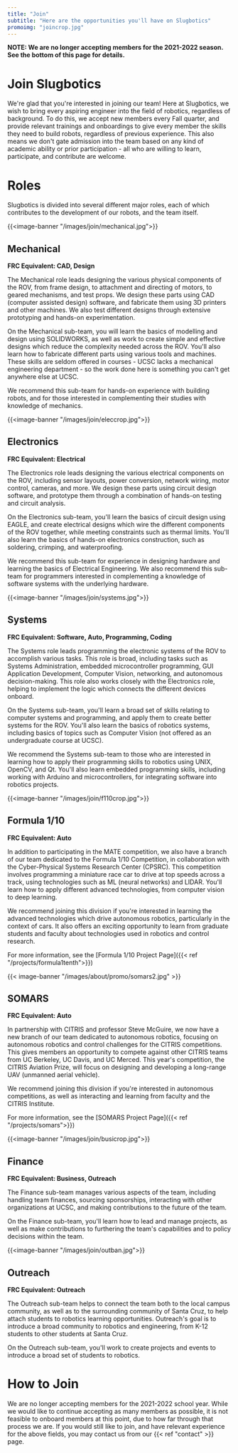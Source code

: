 ```yaml
---
title: "Join"
subtitle: "Here are the opportunities you'll have on Slugbotics"
promoimg: "joincrop.jpg"
---
```


**NOTE: We are no longer accepting members for the 2021-2022 season. See the
bottom of this page for details.**

# Join Slugbotics
We're glad that you're interested in joining our team! Here at Slugbotics, we
wish to bring every aspiring engineer into the field of robotics, regardless
of background. To do this, we accept new members every Fall quarter, and 
provide relevant trainings and onboardings to give every member the skills they
need to build robots, regardless of previous experience. This also means we 
don't gate admission into the team based on any kind of academic ability or 
prior participation - all who are willing to learn, participate, and 
contribute are welcome.

# Roles
Slugbotics is divided into several different major roles, each of which
contributes to the development of our robots, and the team itself.

{{<image-banner "/images/join/mechanical.jpg">}}

## Mechanical
**FRC Equivalent: CAD, Design**

The Mechanical role leads designing the various physical components of the ROV,
from frame design, to attachment and directing of motors, to geared mechanisms,
and test props. We design these parts using CAD (computer assisted design)
software, and fabricate them using 3D printers and other machines. We also test
different designs through extensive prototyping and hands-on experimentation.

On the Mechanical sub-team, you will learn the basics of modelling and design
using SOLIDWORKS, as well as work to create simple and effective designs which
reduce the complexity needed across the ROV. You'll also learn how to fabricate
different parts using various tools and machines. These skills are seldom
offered in courses - UCSC lacks a mechanical engineering department - so the
work done here is something you can't get anywhere else at UCSC.

We recommend this sub-team for hands-on experience with building robots, and for
those interested in complementing their studies with knowledge of mechanics.

{{<image-banner "/images/join/eleccrop.jpg">}}

## Electronics
**FRC Equivalent: Electrical**

The Electronics role leads designing the various electrical components on the
ROV, including sensor layouts, power conversion, network wiring, motor control,
cameras, and more. We design these parts using circuit design software, and
prototype them through a combination of hands-on testing and circuit analysis.

On the Electronics sub-team, you'll learn the basics of circuit design using
EAGLE, and create electrical designs which wire the different components of the
ROV together, while meeting constraints such as thermal limits. You'll also
learn the basics of hands-on electronics construction, such as soldering,
crimping, and waterproofing.

We recommend this sub-team for experience in designing hardware and learning the
basics of Electrical Engineering. We also recommend this sub-team for programmers
interested in complementing a knowledge of software systems with the underlying
hardware.

{{<image-banner "/images/join/systems.jpg">}}

## Systems
**FRC Equivalent: Software, Auto, Programming, Coding**

The Systems role leads programming the electronic systems of the ROV to
accomplish various tasks. This role is broad, including tasks such as Systems
Administration, embedded microcontroller programming, GUI Application
Development, Computer Vision, networking, and autonomous decision-making. This
role also works closely with the Electronics role, helping to implement the
logic which connects the different devices onboard.

On the Systems sub-team, you'll learn a broad set of skills relating to computer
systems and programming, and apply them to create better systems for the ROV.
You'll also learn the basics of robotics systems, including basics of topics
such as Computer Vision (not offered as an undergraduate course at UCSC).

We recommend the Systems sub-team to those who are interested in learning how to
apply their programming skills to robotics using UNIX, OpenCV, and Qt. You'll
also learn embedded programming skills, including working with Arduino and
microcontrollers, for integrating software into robotics projects.

{{<image-banner "/images/join/f110crop.jpg">}}

## Formula 1/10
**FRC Equivalent: Auto**

In addition to participating in the MATE competition, we also have a branch of
our team dedicated to the Formula 1/10 Competition, in collaboration with the
Cyber-Physical Systems Research Center (CPSRC). This competition involves
programming a miniature race car to drive at top speeds across a track, using
technologies such as ML (neural networks) and LIDAR. You'll learn how to apply
different advanced technologies, from computer vision to deep learning.

We recommend joining this division if you're interested in learning the advanced
technologies which drive autonomous robotics, particularly in the context of cars. It also offers an exciting
opportunity to learn from graduate students and faculty about technologies used
in robotics and control research.

For more information, see the [Formula 1/10 Project Page]({{< ref "/projects/formula1tenth">}})

{{< image-banner "/images/about/promo/somars2.jpg" >}}

## SOMARS
**FRC Equivalent: Auto**

In partnership with CITRIS and professor Steve McGuire, we now have a new branch of our team dedicated to autonomous robotics, focusing on autonomous robotics and control
challenges for the CITRIS competitions. This gives members an opportunity to 
compete against other CITRIS teams from UC Berkeley, UC Davis, and UC Merced. This
year's competition, the CITRIS Aviation Prize, will focus on designing and
developing a long-range UAV (unmanned aerial vehicle).

We recommend joining this division if you're interested in autonomous competitions,
as well as interacting and learning from faculty and the CITRIS Institute.

For more information, see the [SOMARS Project Page]({{< ref "/projects/somars">}})

{{<image-banner "/images/join/busicrop.jpg">}}

## Finance
**FRC Equivalent: Business, Outreach**

The Finance sub-team manages various aspects of the team, including handling team
finances, sourcing sponsorships, interacting with other organizations at UCSC,
and making contributions to the future of the team.

On the Finance sub-team, you'll learn how to lead and manage projects, as well as
make contributions to furthering the team's capabilities and to policy decisions
within the team.

{{<image-banner "/images/join/outban.jpg">}}

## Outreach
**FRC Equivalent: Outreach**

The Outreach sub-team helps to connect the team both to the local campus
community, as well as to the surrounding community of Santa Cruz, to help attach
students to robotics learning opportunities. Outreach's goal is to introduce a
broad community to robotics and engineering, from K-12 students to other
students at Santa Cruz.

On the Outreach sub-team, you'll work to create projects and events to introduce
a broad set of students to robotics.

# How to Join
We are no longer accepting members for the 2021-2022 school year. While we would
like to continue accepting as many members as possible, it is not feasible to
onboard members at this point, due to how far through that process we are. If
you would still like to join, and have relevant experience for the above fields,
you may contact us from our {{< ref "contact" >}} page.
